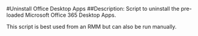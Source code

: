 #Uninstall Office Desktop Apps
##Description:
Script to uninstall the pre-loaded Microsoft Office 365 Desktop Apps.


This script is best used from an RMM but can also be run manually.
